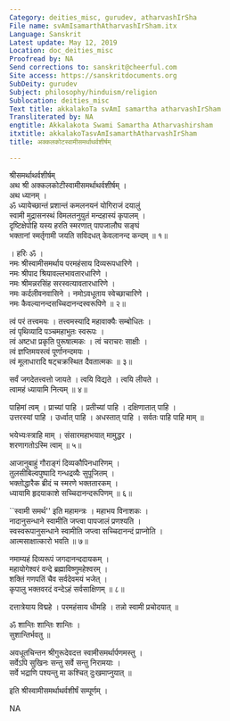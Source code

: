 ```yaml
---
Category: deities_misc, gurudev, atharvashIrSha
File name: svAmIsamarthAtharvashIrSham.itx
Language: Sanskrit
Latest update: May 12, 2019
Location: doc_deities_misc
Proofread by: NA
Send corrections to: sanskrit@cheerful.com
Site access: https://sanskritdocuments.org
SubDeity: gurudev
Subject: philosophy/hinduism/religion
Sublocation: deities_misc
Text title: akkalakoTa svAmI samartha atharvashIrSham
Transliterated by: NA
engtitle: Akkalakota Swami Samartha Atharvashirsham
itxtitle: akkalakoTasvAmIsamarthAtharvashIrSham
title: अक्कलकोटस्वामीसमर्थाथर्वशीर्षम्

---
```

  
 श्रीसमर्थाथर्वशीर्षम्   
अथ श्री अक्कलकोटीस्वामीसमर्थाथर्वशीर्षम् ।  
अथ ध्यानम् ।  
ॐ ध्यायेच्छान्तं प्रशान्तं कमलनयनं योगिराजं दयालुं  
     स्वामी मुद्रासनस्थं विमलतनुयुतं मन्दहास्यं कृपालम् ।  
दृष्टिक्षेपोहि यस्य हरति स्मरणात् पापजालौघ सङ्घं  
     भक्तानां स्मर्तृगामी जयति सविदधत् केवलानन्द कन्दम् ॥ १॥  
  
। हरिः ॐ ।  
नमः श्रीस्वामीसमर्थाय परमहंसाय दिव्यरूपधारिणे ।  
नमः श्रीपाद श्रियावल्लभावतारधारिणे ।  
नमः श्रीमन्नरसिंह सरस्वत्यावतारधारिणे ।  
नमः कर्दलीवनवासिने । नमोऽवधूताय स्वेच्छाचारिणे ।  
नमः कैवल्यानन्दसच्चिदानन्दस्वरूपिणे ॥ २॥  
  
त्वं परं तत्त्वमयः । तत्त्वमस्यादि महावाक्यैः सम्बोधितः ।  
त्वं पृथिव्यादि पञ्चमहाभुतः स्वरूपः ।  
त्वं अष्टधा प्रकृति पुरूषात्मकः । त्वं चराचरः साक्षीः ।  
त्वं ज्ञप्तिमयस्त्वं पूर्णानन्दमयः ।  
त्वं मूलाधारादि षट्चक्रस्थित दैवतात्मकः ॥ ३॥  
  
सर्वं जगदेतत्त्वत्तो जायते । त्वयि विद्यते । त्वयि लीयते ।  
त्वामहं ध्यायामि नित्यम् ॥ ४॥  
  
पाहिमां त्वम् । प्राच्यां पाहि । प्रतीच्यां पाहि । दक्षिणातात् पाहि ।  
उत्तरस्यां पाहि । उर्ध्वात् पाहि । अधस्तात् पाहि । सर्वतः पाहि पाहि माम् ॥  
  
भयेभ्यःस्त्राहि माम् । संसारमहाभयात् मामुद्धर ।  
शरणागतोऽस्मि त्वाम् ॥ ५॥  
  
आजानुबाहुं गौराङ्गं दिव्यकौपिनधारिणम् ।  
तुलसीबिल्वपुष्पादि गन्धद्रव्यैः सुपूजितम् ।  
भक्तोद्धारैक ब्रीदं च स्मरणे भक्ततारकम् ।  
ध्यायामि हृदयाकाशे सच्चिदानन्दरूपिणम् ॥ ६॥  
  
``स्वामी समर्थ'' इति महामन्त्रः । महाभय विनाशकः ।  
नादानुसन्धाने स्वामीति जप्त्वा पापजालं प्रणश्यति ।  
स्वस्वरूपानुसन्धाने स्वामीति जप्त्वा सच्चिदानन्दं प्राप्नोति ।  
आत्मसाक्षात्कारो भवति ॥ ७॥  
  
नमाम्यहं दिव्यरूपं जगदानन्ददायकम् ।  
महायोगेश्वरं वन्दे ब्रह्माविष्णुमहेश्वरम् ।  
शक्तिं गणपतिं चैव सर्वदेवमयं भजेत् ।  
कृपालु भक्तवरदं वन्देऽहं सर्वसाक्षिणम् ॥ ८॥  
  
दत्तात्रेयाय विद्महे । परमहंसाय धीमहि । तन्नो स्वामी प्रचोदयात् ॥  
  
ॐ शान्तिः शान्तिः शान्तिः ।  
सुशान्तिर्भवतु ॥  
  
अवधूतचिन्तन श्रीगुरूदेवदत्त स्वामीसमर्थार्पणमस्तु ।  
सर्वेऽपि सुखिनः सन्तु सर्वे सन्तु निरामयाः ।  
सर्वे भद्राणि पश्यन्तु मा कश्चित् दुःखमाप्नुयात् ॥  
  
इति श्रीस्वामीसमर्थाथर्वशीर्षं सम्पूर्णम् ।  
  
  
NA  
  

